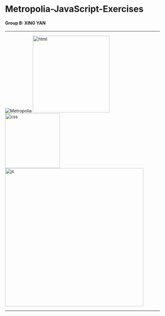 # Metropolia-JavaScript-Exercises
#### Group B: XING YAN
***
![Metropolia](https://camo.githubusercontent.com/3b4385d548ab7d67ca02b40d9ebd93b378556a88f92509dfb88d473eeb85eff7/68747470733a2f2f636f6f6b69652d63646e2e636f6f6b696570726f2e636f6d2f6c6f676f732f34313637643062392d353938632d346331392d616463622d6462663331653363373466302f31386438353837302d396463362d343336322d613762302d3337373261373863633137662f61346664363131652d356361362d343237622d613836642d6636626433353132386332642f6d6574726f706f6c69615f6c6f676f2e706e67)
<img src="https://upload.wikimedia.org/wikipedia/commons/thumb/6/61/HTML5_logo_and_wordmark.svg/240px-HTML5_logo_and_wordmark.svg.png" alt="html" width=250>
<img src="https://upload.wikimedia.org/wikipedia/commons/thumb/d/d5/CSS3_logo_and_wordmark.svg/240px-CSS3_logo_and_wordmark.svg.png" alt="css" width=178>
<img src="https://multishoring.com/wp-content/uploads/2024/04/JavaScript-Symbol.png" alt="js" width=450>
***
